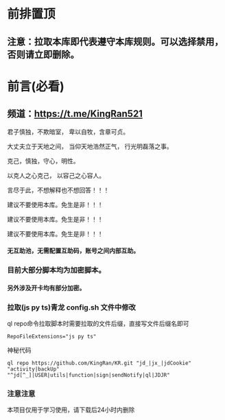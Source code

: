 # 前排置顶
## 注意：拉取本库即代表遵守本库规则。可以选择禁用，否则请立即删除。

# 前言(必看)
## 频道：https://t.me/KingRan521
君子慎独，不欺暗室， 卑以自牧，含章可贞。 

大丈夫立于天地之间， 当仰天地浩然正气， 行光明磊落之事。 

克己，慎独，守心，明性。 

以克人之心克己， 以容己之心容人。

言尽于此，不想解释也不想回答！！！

建议不要使用本库。免生是非！！！

建议不要使用本库。免生是非！！！

建议不要使用本库。免生是非！！！

#### 无互助池，无需配置互助码，账号之间内部互助。

### 目前大部分脚本均为加密脚本。

#### 另外涉及开卡均有部分加密。


### 拉取(js py ts)青龙 config.sh 文件中修改

ql repo命令拉取脚本时需要拉取的文件后缀，直接写文件后缀名即可

`RepoFileExtensions="js py ts"`

神秘代码

`ql repo https://github.com/KingRan/KR.git "jd_|jx_|jdCookie" "activity|backUp" "^jd[^_]|USER|utils|function|sign|sendNotify|ql|JDJR"`



### 注意注意

本项目仅用于学习使用，请下载后24小时内删除


